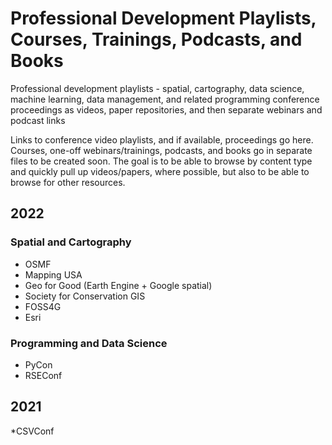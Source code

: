 # Professional Development Playlists, Courses, Trainings, Podcasts, and Books
Professional development playlists - spatial, cartography, data science, machine learning, data management, and related programming conference proceedings as videos, paper repositories, and then separate webinars and podcast links

Links to conference video playlists, and if available, proceedings go here. Courses, one-off webinars/trainings, podcasts, and books go in separate files to be created soon. The goal is to be able to browse by content type and quickly pull up videos/papers, where possible, but also to be able to browse for other resources.

## 2022
### Spatial and Cartography
* OSMF
* Mapping USA
* Geo for Good (Earth Engine + Google spatial)
* Society for Conservation GIS
* FOSS4G
* Esri

### Programming and Data Science
* PyCon
* RSEConf


## 2021
*CSVConf
